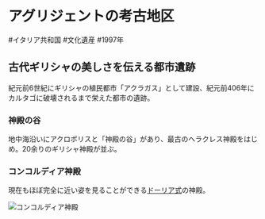 # アグリジェントの考古地区
#イタリア共和国 #文化遺産 #1997年
## 古代ギリシャの美しさを伝える都市遺跡
紀元前6世紀にギリシャの植民都市「アクラガス」として建設、紀元前406年にカルタゴに破壊されるまで栄えた都市の遺跡。
### 神殿の谷
地中海沿いにアクロポリスと「神殿の谷」があり、最古のヘラクレス神殿をはじめ。20余りのギリシャ神殿が並ぶ。
### コンコルディア神殿
現在もほぼ完全に近い姿を見ることができる[ドーリア式](../terms/ドーリア式.md)の神殿。

![コンコルディア神殿](https://upload.wikimedia.org/wikipedia/commons/thumb/a/a5/Temple_of_Concordia%2C_Agrigento.jpg/2560px-Temple_of_Concordia%2C_Agrigento.jpg)